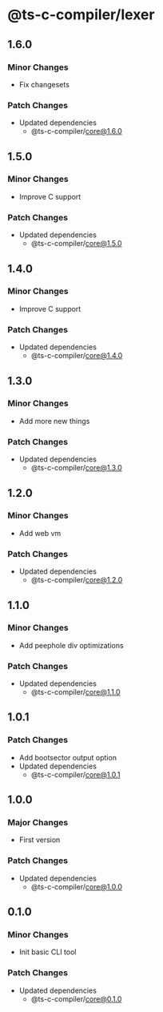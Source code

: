 # @ts-c-compiler/lexer

## 1.6.0

### Minor Changes

- Fix changesets

### Patch Changes

- Updated dependencies
  - @ts-c-compiler/core@1.6.0

## 1.5.0

### Minor Changes

- Improve C support

### Patch Changes

- Updated dependencies
  - @ts-c-compiler/core@1.5.0

## 1.4.0

### Minor Changes

- Improve C support

### Patch Changes

- Updated dependencies
  - @ts-c-compiler/core@1.4.0

## 1.3.0

### Minor Changes

- Add more new things

### Patch Changes

- Updated dependencies
  - @ts-c-compiler/core@1.3.0

## 1.2.0

### Minor Changes

- Add web vm

### Patch Changes

- Updated dependencies
  - @ts-c-compiler/core@1.2.0

## 1.1.0

### Minor Changes

- Add peephole div optimizations

### Patch Changes

- Updated dependencies
  - @ts-c-compiler/core@1.1.0

## 1.0.1

### Patch Changes

- Add bootsector output option
- Updated dependencies
  - @ts-c-compiler/core@1.0.1

## 1.0.0

### Major Changes

- First version

### Patch Changes

- Updated dependencies
  - @ts-c-compiler/core@1.0.0

## 0.1.0

### Minor Changes

- Init basic CLI tool

### Patch Changes

- Updated dependencies
  - @ts-c-compiler/core@0.1.0
